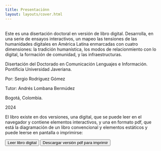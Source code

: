 ```yaml
---
title: Presentaciónn
layout: layouts/cover.html
---
```


<section class="single-page">
  <br/>
  Este es una disertación doctoral en versión de libro digital. Desarrolla, en una serie de ensayos interactivos, un mapeo las tensiones de las humanidades digitales en América Latina enmarcadas con cuatro dimensiones: la tradición humanística, los modos de relacionmiento con lo digital, la formación de comunidad, y las infraestructuras.

  Disertación del Doctorado en Comunicación Lenguajes e Información. Pontificia Universidad Javeriana.

  Por: Sergio Rodríguez Gómez

  Tutor: Andrés Lombana Bermúdez

  Bogotá, Colombia.

  2024

  El libro existe en dos versiones, una digital, que se puede leer en el navegador y contiene elementos interactivos, y una en formato pdf, que está la diagramación de un libro convencional y elementos estáticos y puede leerse en pantalla o imprimirse:

  <div class="version-buttons"><a href="./introduccion.html">
    <button>Leer libro digital</button></a>
    <button onclick="(() => {alert('¡ya casi!')})()">Descargar versión pdf para imprimir</button>
  </div>

</section>